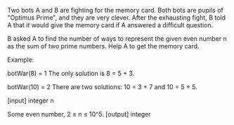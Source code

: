 Two bots A and B are fighting for the memory card. Both bots are pupils of "Optimus Prime", and they are very clever. After the exhausting fight, B told A that it would give the memory card if A answered a difficult question.

B asked A to find the number of ways to represent the given even number n as the sum of two prime numbers. Help A to get the memory card.

Example:

botWar(8) = 1
The only solution is 8 = 5 + 3.

botWar(10) = 2
There are two solutions: 10 = 3 + 7 and 10 = 5 + 5.

[input] integer n

Some even number, 2 ≤ n ≤ 10^5.
[output] integer



